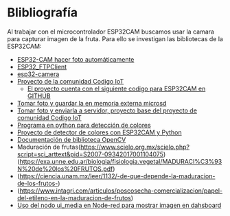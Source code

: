 # Blibliografía 
Al trabajar con el microcontrolador ESP32CAM buscamos usar la camara para capturar imagen de la fruta. Para ello se investigan las bibliotecas de la ESP32CAM:
+ [ESP32-CAM hacer foto automáticamente](https://forum.arduino.cc/t/esp32-cam-hacer-foto-automaticamente/688404)
+ [ESP32_FTPClient](https://github.com/ldab/ESP32_FTPClient)
+ [esp32-camera](https://github.com/espressif/esp32-camera)
+ [Proyecto de la comunidad Codigo IoT](https://edu.codigoiot.com/course/view.php?id=896)
  + [El proyecto cuenta con el siguiente codigo para ESP32CAM en GITHUB](https://github.com/Vivanco443/Proyecto_Capstone.git)    
+ [Tomar foto y guardar la en memoria externa microsd](https://randomnerdtutorials.com/esp32-cam-take-photo-save-microsd-card/)
+ [Tomar foto y enviarla a servidor, proyecto base del proyecto de comunidad Codigo IoT](https://randomnerdtutorials.com/esp32-cam-take-photo-display-web-server/)
+ [Programa en python para detección de colores](https://www.youtube.com/watch?v=YTEu7ybnHgE)
+ [Proyecto de detector de colores con ESP32CAM y Python](https://how2electronics.com/color-detection-tracking-with-esp32-cam-opencv/)
+ [Documentación de biblioteca OpenCV](https://docs.opencv.org/3.4.12/)
+ Maduración de frutas(https://www.scielo.org.mx/scielo.php?script=sci_arttext&pid=S2007-09342017001104075)(https://exa.unne.edu.ar/biologia/fisiologia.vegetal/MADURACI%C3%93N%20de%20los%20FRUTOS.pdf)
+ (https://ciencia.unam.mx/leer/1132/-de-que-depende-la-maduracion-de-los-frutos-)
+ (https://www.intagri.com/articulos/poscosecha-comercializacion/papel-del-etileno-en-la-maduracion-de-frutos)
+ [Uso del nodo ui_media en Node-red para mostrar imagen en dahsboard](https://www.youtube.com/watch?v=hVX4Q8_fK7M)

